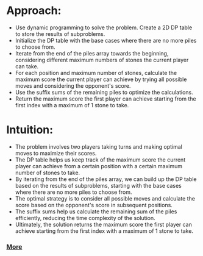 # Approach:

* Use dynamic programming to solve the problem. Create a 2D DP table to store the results of subproblems.
* Initialize the DP table with the base cases where there are no more piles to choose from.
* Iterate from the end of the piles array towards the beginning, considering different maximum numbers of stones the current player can take.
* For each position and maximum number of stones, calculate the maximum score the current player can achieve by trying all possible moves and considering the opponent's score.
* Use the suffix sums of the remaining piles to optimize the calculations.
* Return the maximum score the first player can achieve starting from the first index with a maximum of 1 stone to take.

# Intuition:

* The problem involves two players taking turns and making optimal moves to maximize their scores.
* The DP table helps us keep track of the maximum score the current player can achieve from a certain position with a certain maximum number of stones to take.
* By iterating from the end of the piles array, we can build up the DP table based on the results of subproblems, starting with the base cases where there are no more piles to choose from.
* The optimal strategy is to consider all possible moves and calculate the score based on the opponent's score in subsequent positions.
* The suffix sums help us calculate the remaining sum of the piles efficiently, reducing the time complexity of the solution.
* Ultimately, the solution returns the maximum score the first player can achieve starting from the first index with a maximum of 1 stone to take.

### [More](https://leetcode.com/problems/stone-game-ii/solutions/3563326/python-java-c-simple-solution-easy-to-understand/)
